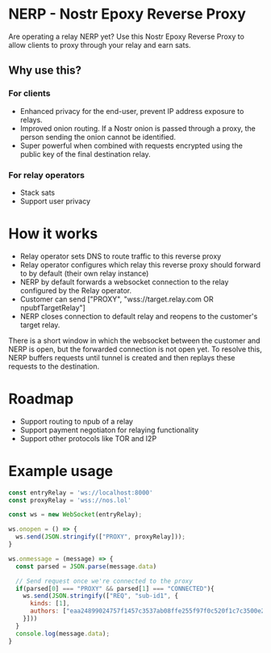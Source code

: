 # NERP - Nostr Epoxy Reverse Proxy
Are operating a relay NERP yet? Use this Nostr Epoxy Reverse Proxy to allow clients to proxy through your relay and earn sats.

## Why use this?

### For clients
- Enhanced privacy for the end-user, prevent IP address exposure to relays.
- Improved onion routing. If a Nostr onion is passed through a proxy, the person sending the onion cannot be identified.
- Super powerful when combined with requests encrypted using the public key of the final destination relay.

### For relay operators
- Stack sats
- Support user privacy

# How it works
- Relay operator sets DNS to route traffic to this reverse proxy
- Relay operator configures which relay this reverse proxy should forward to by default (their own relay instance)
- NERP by default forwards a websocket connection to the relay configured by the Relay operator.
- Customer can send ["PROXY", "wss://target.relay.com OR npubfTargetRelay"]
- NERP closes connection to default relay and reopens to the customer's target relay.

There is a short window in which the websocket between the customer and NERP is open, but the forwarded connection is not open yet. To resolve this, NERP buffers requests until tunnel is created and then replays these requests to the destination.

# Roadmap
- Support routing to npub of a relay
- Support payment negotiaton for relaying functionality
- Support other protocols like TOR and I2P

# Example usage
```javascript
const entryRelay = 'ws://localhost:8000'
const proxyRelay = 'wss://nos.lol'

const ws = new WebSocket(entryRelay);

ws.onopen = () => {
  ws.send(JSON.stringify(["PROXY", proxyRelay]));
}

ws.onmessage = (message) => {
  const parsed = JSON.parse(message.data)

  // Send request once we're connected to the proxy
  if(parsed[0] === "PROXY" && parsed[1] === "CONNECTED"){
    ws.send(JSON.stringify(["REQ", "sub-id1", {
      kinds: [1],
      authors: ["eaa24899024757f1457c3537ab08ffe255f97f0c520f1c7c3500e22b58b41b3a"]
    }]))
  }
  console.log(message.data);
}
```